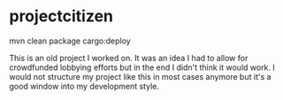 # projectcitizen
mvn clean package cargo:deploy

This is an old project I worked on. It was an idea I had to allow for crowdfunded lobbying efforts but in the end I didn't think it would work. 
I would not structure my project like this in most cases anymore but it's a good window into my development style.
